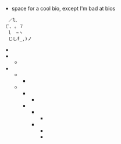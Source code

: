 * space for a cool bio, except I'm bad at bios
```
  ／l、             
（ﾟ､ ｡ ７         
  l  ~ヽ       
  じしf_,)ノ
```
+
+ +
+ + +
  + + +
    + + +
      + +
        + 
